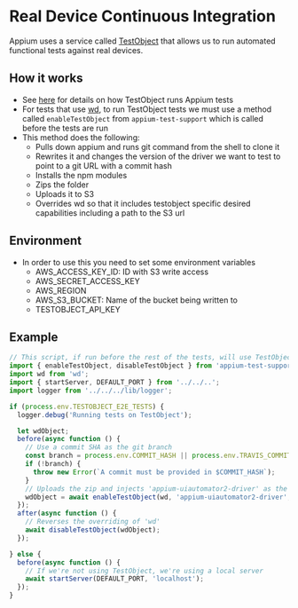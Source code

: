 # Real Device Continuous Integration

Appium uses a service called [TestObject](https://testobject.com/) that allows us to run automated functional tests against real devices.

## How it works

* See [here](https://help.testobject.com/docs/tools/appium/reference/) for details on how TestObject runs Appium tests
* For tests that use [wd](https://github.com/admc/wd), to run TestObject tests we must use a method called `enableTestObject` from `appium-test-support` which is called before the tests are run
* This method does the following: 
  * Pulls down appium and runs git command from the shell to clone it
  * Rewrites it and changes the version of the driver we want to test to point to a git URL with a commit hash
  * Installs the npm modules
  * Zips the folder
  * Uploads it to S3
  * Overrides wd so that it includes testobject specific desired capabilities including a path to the S3 url

## Environment

* In order to use this you need to set some environment variables 
  * AWS_ACCESS_KEY_ID: ID with S3 write access
  * AWS_SECRET_ACCESS_KEY
  * AWS_REGION
  * AWS_S3_BUCKET: Name of the bucket being written to
  * TESTOBJECT_API_KEY

## Example

```javascript
// This script, if run before the rest of the tests, will use TestObject appium staging server
import { enableTestObject, disableTestObject } from 'appium-test-support';
import wd from 'wd';
import { startServer, DEFAULT_PORT } from '../../..';
import logger from '../../../lib/logger';

if (process.env.TESTOBJECT_E2E_TESTS) {
  logger.debug('Running tests on TestObject');

  let wdObject;
  before(async function () {
    // Use a commit SHA as the git branch
    const branch = process.env.COMMIT_HASH || process.env.TRAVIS_COMMIT;
    if (!branch) {
      throw new Error(`A commit must be provided in $COMMIT_HASH`);
    }
    // Uploads the zip and injects 'appium-uiautomator2-driver' as the branch
    wdObject = await enableTestObject(wd, 'appium-uiautomator2-driver', `git@github.com:appium/appium-uiautomator2-driver.git#${branch}`);
  });
  after(async function () {
    // Reverses the overriding of 'wd'
    await disableTestObject(wdObject);
  });

} else {
  before(async function () {
    // If we're not using TestObject, we're using a local server
    await startServer(DEFAULT_PORT, 'localhost');
  });
}

```
